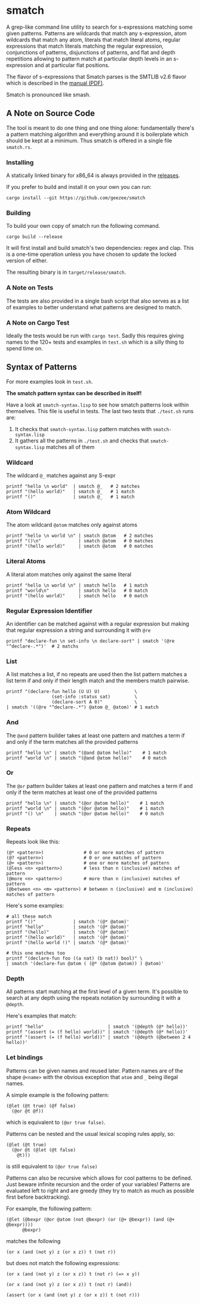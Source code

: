 # smatch

A grep-like command line utility to search for s-expressions matching some given patterns.
Patterns are wildcards that match any s-expression,
atom wildcards that match any atom,
literals that match literal atoms,
regular expressions that match literals matching the regular expression,
conjunctions of patterns,
disjunctions of patterns,
and flat and depth repetitions allowing to pattern match at particular depth levels in an
s-expression and at particular flat positions.

The flavor of s-expressions that Smatch parses is the SMTLIB v2.6 flavor which is described in the
[manual (PDF)](https://smt-lib.org/papers/smt-lib-reference-v2.6-r2021-05-12.pdf).

Smatch is pronounced like smash.

## A Note on Source Code

The tool is meant to do one thing and one thing alone:
fundamentally there's a pattern matching algorithm and everything around it is boilerplate which
should be kept at a minimum.
Thus smatch is offered in a single file `smatch.rs`.

### Installing

A statically linked binary for x86_64 is always provided in the
[releases](https://github.com/geezee/smatch/releases).

If you prefer to build and install it on your own you can run:

```
cargo install --git https://github.com/geezee/smatch
```

### Building

To build your own copy of smatch run the following command.

```
cargo build --release
```

It will first install and build smatch's two dependencies: regex and clap.
This is a one-time operation unless you have chosen to update the locked version of either.

The resulting binary is in `target/release/smatch`.

### A Note on Tests

The tests are also provided in a single bash script that also serves as a list of examples to better
understand what patterns are designed to match.

### A Note on Cargo Test

Ideally the tests would be run with `cargo test`.
Sadly this requires giving names to the 120+ tests and examples in `test.sh` which is a silly thing
to spend time on.

## Syntax of Patterns

For more examples look in `test.sh`.

**The smatch pattern syntax can be described in itself!**

Have a look at `smatch-syntax.lisp` to see how smatch patterns look within themselves.
This file is useful in tests.
The last two tests that `./test.sh` runs are:

1. It checks that `smatch-syntax.lisp` pattern matches with `smatch-syntax.lisp`
2. It gathers all the patterns in `./test.sh` and checks that `smatch-syntax.lisp` matches all of them


### Wildcard

The wildcard `@_` matches against any S-expr

```
printf "hello \n world"  | smatch @_   # 2 matches
printf "(hello world)"   | smatch @_   # 1 match
printf "()"              | smatch @_   # 1 match
```

### Atom Wildcard

The atom wildcard `@atom` matches only against atoms

```
printf "hello \n world \n" | smatch @atom   # 2 matches
printf "()\n"              | smatch @atom   # 0 matches
printf "(hello world)"     | smatch @atom   # 0 matches
```

### Literal Atoms

A literal atom matches only against the same literal

```
printf "hello \n world \n" | smatch hello   # 1 match
printf "world\n"           | smatch hello   # 0 match
printf "(hello world)"     | smatch hello   # 0 match
```

### Regular Expression Identifier

An identifier can be matched against with a regular expression but making that regular expression a
string and surrounding it with `@re`

```
printf "declare-fun \n set-info \n declare-sort" | smatch '(@re "^declare-.*")'  # 2 matchs
```

### List

A list matches a list, if no repeats are used then the list pattern matches a list term if and only
if their length match and the members match pairwise.

```
printf "(declare-fun hello (U U) U)             \
                 (set-info :status sat)         \
                 (declare-sort A 0)"            \
| smatch '((@re "^declare-.*") @atom @_ @atom)' # 1 match
```

### And

The `@and` pattern builder takes at least one pattern and matches a term if and only if the term
matches all the provided patterns

```
printf "hello \n" | smatch "(@and @atom hello)"    # 1 match
printf "world \n" | smatch "(@and @atom hello)"    # 0 match
```

### Or

The `@or` pattern builder takes at least one pattern and matches a term if and only if the term
matches at least one of the provided patterns

```
printf "hello \n" | smatch "(@or @atom hello)"    # 1 match
printf "world \n" | smatch "(@or @atom hello)"    # 1 match
printf "() \n"    | smatch "(@or @atom hello)"    # 0 match
```

### Repeats

Repeats look like this:

```
(@* <pattern>)               # 0 or more matches of pattern
(@? <pattern>)               # 0 or one matches of pattern
(@+ <pattern>)               # one or more matches of pattern
(@less <n> <pattern>)        # less than n (inclusive) matches of pattern
(@more <n> <pattern>)        # more than n (inclusive) matches of pattern
(@between <n> <m> <pattern>) # between n (inclusive) and m (inclusive) matches of pattern
```

Here's some examples:

```
# all these match
printf "()"              | smatch '(@* @atom)'
printf "hello"           | smatch '(@* @atom)'
printf "(hello)"         | smatch '(@* @atom)'
printf "(hello world)"   | smatch '(@* @atom)'
printf "(hello world !)" | smatch '(@* @atom)'

# this one matches too
printf "(declare-fun foo ((a nat) (b nat)) bool)" \
| smatch '(declare-fun @atom ( (@* (@atom @atom)) ) @atom)'
```

### Depth

All patterns start matching at the first level of a given term.
It's possible to search at any depth using the repeats notation by surrounding it with a `@depth`.

Here's examples that match:

```
printf "hello"                        | smatch '(@depth (@* hello))'
printf "(assert (= (f hello) world))" | smatch '(@depth (@* hello))'
printf "(assert (= (f hello) world))" | smatch '(@depth (@between 2 4 hello))'
```

### Let bindings

Patterns can be given names and reused later.
Pattern names are of the shape `@<name>` with the obvious exception that `atom` and `_` being illegal names.

A simple example is the following pattern:

```
(@let (@t true) (@f false)
  (@or @t @f))
```

which is equivalent to `(@or true false)`.

Patterns can be nested and the usual lexical scoping rules apply, so:

```
(@let (@t true)
  (@or @t (@let (@t false)
    @t)))
```

is still equivalent to `(@or true false)`

Patterns can also be recursive which allows for cool patterns to be defined.
Just beware infinite recursion and the order of your variables!
Patterns are evaluated left to right and are greedy (they try to match as much as possible first before backtracking).

For example, the following pattern:

```
(@let (@bexpr (@or @atom (not @bexpr) (or (@+ @bexpr)) (and (@+ @bexpr))))
      @bexpr)
```

matches the following

```
(or x (and (not y) z (or x z)) t (not r))
```

but does not match the following expressions:

```
(or x (and (not y) z (or x z)) t (not r) (=> x y))
```

```
(or x (and (not y) z (or x z)) t (not r) (and))
```

```
(assert (or x (and (not y) z (or x z)) t (not r)))
```

